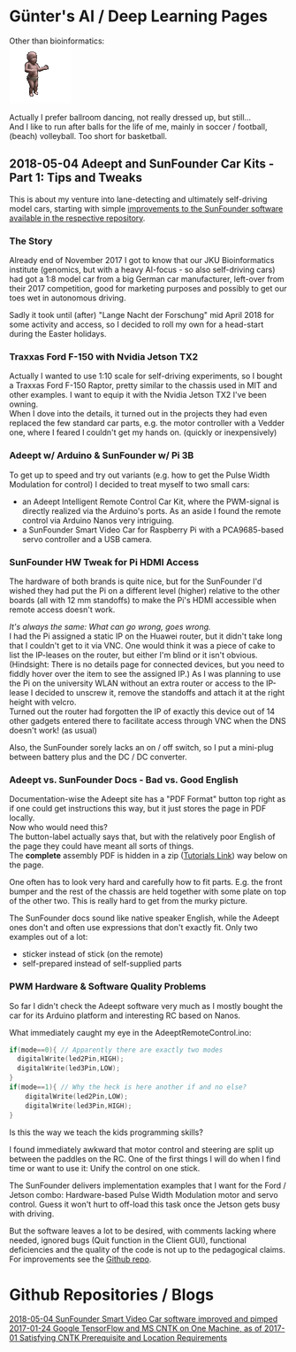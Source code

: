 # Günter's AI / Deep Learning Pages  
Other than bioinformatics:  
![Babycha](images/Babycha1.gif)

Actually I prefer ballroom dancing, not really dressed up, but still...  
And I like to run after balls for the life of me, mainly in soccer / football, (beach) volleyball. Too short for basketball.

## 2018-05-04 Adeept and SunFounder Car Kits - Part 1: Tips and Tweaks
This is about my venture into lane-detecting and ultimately self-driving model cars, starting with simple [improvements to the SunFounder software available in the respective repository](https://github.com/ai-bits/SunFounder-improved).

### The Story
Already end of November 2017 I got to know that our JKU Bioinformatics institute (genomics, but with a heavy AI-focus - so also self-driving cars) had got a 1:8 model car from a big German car manufacturer, left-over from their 2017 competition, good for marketing purposes and possibly to get our toes wet in autonomous driving.

Sadly it took until (after) "Lange Nacht der Forschung" mid April 2018 for some activity and access, so I decided to roll my own for a head-start during the Easter holidays.

### Traxxas Ford F-150 with Nvidia Jetson TX2
Actually I wanted to use 1:10 scale for self-driving experiments, so I bought a Traxxas Ford F-150 Raptor, pretty similar to the chassis used in MIT and other examples. I want to equip it with the Nvidia Jetson TX2 I've been owning.  
When I dove into the details, it turned out in the projects they had even replaced the few standard car parts, e.g. the motor controller with a Vedder one, where I feared I couldn't get my hands on. (quickly or inexpensively)

### Adeept w/ Arduino & SunFounder w/ Pi 3B
To get up to speed and try out variants (e.g. how to get the Pulse Width Modulation for control) I decided to treat myself to two small cars:
- an Adeept Intelligent Remote Control Car Kit, where the PWM-signal is directly realized via the Arduino's ports. As an aside I found the remote control via Arduino Nanos very intriguing.
- a SunFounder Smart Video Car for Raspberry Pi with a PCA9685-based servo controller and a USB camera.

### SunFounder HW Tweak for Pi HDMI Access
The hardware of both brands is quite nice, but for the SunFounder I'd wished they had put the Pi on a different level (higher) relative to the other boards (all with 12 mm standoffs) to make the Pi's HDMI accessible when remote access doesn't work.

*It's always the same: What can go wrong, goes wrong.*  
I had the Pi assigned a static IP on the Huawei router, but it didn't take long that I couldn't get to it via VNC. One would think it was a piece of cake to list the IP-leases on the router, but either I'm blind or it isn't obvious.  
(Hindsight: There is no details page for connected devices, but you need to fiddly hover over the item to see the assigned IP.)
As I was planning to use the Pi on the university WLAN without an extra router or access to the IP-lease I decided to unscrew it, remove the standoffs and attach it at the right height with velcro.  
Turned out the router had forgotten the IP of exactly this device out of 14 other gadgets entered there to facilitate access through VNC when the DNS doesn't work! (as usual)

Also, the SunFounder sorely lacks an on / off switch, so I put a mini-plug between battery plus and the DC / DC converter.

### Adeept vs. SunFounder Docs - Bad vs. Good English
Documentation-wise the Adeept site has a "PDF Format" button top right as if one could get instructions this way, but it just stores the page in PDF locally.  
Now who would need this?  
The button-label actually says that, but with the relatively poor English of the page they could have meant all sorts of things.   
The **complete** assembly PDF is hidden in a zip ([Tutorials Link](https://www.adrive.com/public/vJjVc4/AdeeptIntelligentRemoteControlCarKitForArduinoV1_2.zip)) way below on the page.

One often has to look very hard and carefully how to fit parts. E.g. the front bumper and the rest of the chassis are held together with some plate on top of the other two. This is really hard to get from the murky picture.

The SunFounder docs sound like native speaker English, while the Adeept ones don't and often use expressions that don't exactly fit. Only two examples out of a lot:
- sticker instead of stick (on the remote)
- self-prepared instead of self-supplied parts

### PWM Hardware & Software Quality Problems
So far I didn't check the Adeept software very much as I mostly bought the car for its Arduino platform and interesting RC based on Nanos.

What immediately caught my eye in the AdeeptRemoteControl.ino:
```C
if(mode==0){ // Apparently there are exactly two modes
  digitalWrite(led2Pin,HIGH);
  digitalWrite(led3Pin,LOW);
}
if(mode==1){ // Why the heck is here another if and no else?
    digitalWrite(led2Pin,LOW);
    digitalWrite(led3Pin,HIGH);
}
```
Is this the way we teach the kids programming skills?

I found immediately awkward that motor control and steering are split up between the paddles on the RC. One of the first things I will do when I find time or want to use it: Unify the control on one stick.

The SunFounder delivers implementation examples that I want for the Ford / Jetson combo: Hardware-based Pulse Width Modulation motor and servo control. Guess it won't hurt to off-load this task once the Jetson gets busy with driving.

But the software leaves a lot to be desired, with comments lacking where needed, ignored bugs (Quit function in the Client GUI), functional deficiencies and the quality of the code is not up to the pedagogical claims. For improvements see the [Github repo](https://github.com/ai-bits/SunFounder-improved).

# Github Repositories / Blogs
[2018-05-04 SunFounder Smart Video Car software improved and pimped](https://github.com/ai-bits/SunFounder-improved)
[2017-01-24 Google TensorFlow and MS CNTK on One Machine, as of 2017-01 Satisfying CNTK Prerequisite and Location Requirements](github.com/ai-bits/TF-CNTK4compile)
